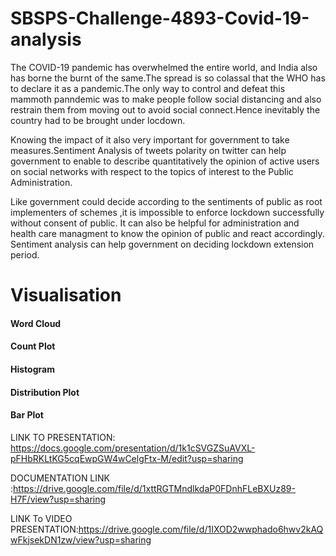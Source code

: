 # SBSPS-Challenge-4893-Covid-19-analysis

The COVID-19 pandemic has overwhelmed the entire world, and India also has borne the burnt of the same.The spread is so colassal that the WHO has to declare it as a pandemic.The only way to control and defeat this mammoth panndemic was to make people follow social distancing and also restrain them from moving out to avoid social connect.Hence inevitably the country had to be brought under locdown.

Knowing the impact of it also very important for government to take measures.Sentiment Analysis of tweets polarity on twitter can help government to enable to describe quantitatively the opinion of active users on social networks with respect to the topics of interest to the Public Administration.

Like government could decide according to the sentiments of public as root implementers of schemes ,it is impossible to enforce lockdown successfully without consent of public. It can also be helpful for administration and health care managment to know the opinion of public and react accordingly. Sentiment analysis can help government on deciding lockdown extension period.

# Visualisation

#### Word Cloud
#### Count Plot
#### Histogram
#### Distribution Plot
#### Bar Plot


LINK TO PRESENTATION:
https://docs.google.com/presentation/d/1k1cSVGZSuAVXL-pFHbRKLtKG5cqEwpGW4wCelgFtx-M/edit?usp=sharing

DOCUMENTATION LINK :https://drive.google.com/file/d/1xttRGTMndlkdaP0FDnhFLeBXUz89-H7F/view?usp=sharing

LINK To VIDEO PRESENTATION:https://drive.google.com/file/d/1IXOD2wwphado6hwv2kAQwFkjsekDN1zw/view?usp=sharing
